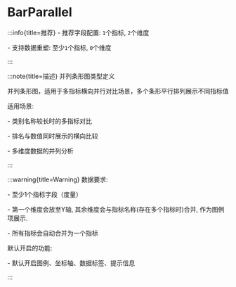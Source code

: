 # BarParallel

:::info{title=推荐}
\- 推荐字段配置: `1`个指标, `2`个维度

\- 支持数据重塑: 至少`1`个指标, `0`个维度

:::

:::note{title=描述}
并列条形图类型定义



并列条形图，适用于多指标横向并行对比场景，多个条形平行排列展示不同指标值

适用场景:

\- 类别名称较长时的多指标对比

\- 排名与数值同时展示的横向比较

\- 多维度数据的并列分析

:::

:::warning{title=Warning}
数据要求:

\- 至少1个指标字段（度量）

\- 第一个维度会放至Y轴, 其余维度会与指标名称(存在多个指标时)合并, 作为图例项展示.

\- 所有指标会自动合并为一个指标

默认开启的功能:

\- 默认开启图例、坐标轴、数据标签、提示信息

:::

